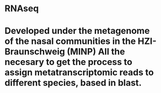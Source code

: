 # RNAseq

Developed under the metagenome of the nasal communities in the HZI-Braunschweig (MINP)
All the necesary to get the process to assign metatranscriptomic reads to different species, based in blast. 
=====
